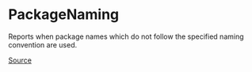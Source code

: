 # PackageNaming

Reports when package names which do not follow the specified naming convention are used.


[Source](https://arturbosch.github.io/detekt/naming.html#packagenaming)
